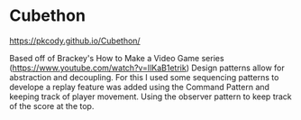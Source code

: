 # Cubethon
https://pkcody.github.io/Cubethon/

Based off of Brackey's How to Make a Video Game series (https://www.youtube.com/watch?v=IlKaB1etrik) 
Design patterns allow for abstraction and decoupling. For this I used some sequencing patterns to develope a replay feature was added using the Command Pattern and keeping track of player movement. Using the observer pattern to keep track of the score at the top.



